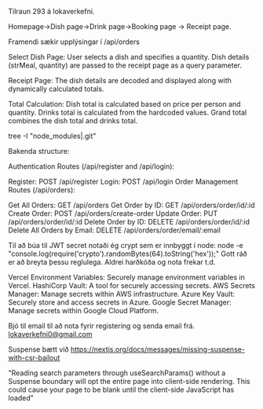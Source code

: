 Tilraun 293 á lokaverkefni.

Homepage->Dish page->Drink page->Booking page -> Receipt page.

Framendi sækir upplýsingar í /api/orders

Select Dish Page:
User selects a dish and specifies a quantity.
Dish details (strMeal, quantity) are passed to the receipt page as a query parameter.


Receipt Page:
The dish details are decoded and displayed along with dynamically calculated totals.


Total Calculation:
Dish total is calculated based on price per person and quantity.
Drinks total is calculated from the hardcoded values.
Grand total combines the dish total and drinks total.

tree -I "node_modules|.git"



Bakenda structure:


Authentication Routes (/api/register and /api/login):

Register: POST /api/register
Login: POST /api/login
Order Management Routes (/api/orders):

Get All Orders: GET /api/orders
Get Order by ID: GET /api/orders/order/id/:id
Create Order: POST /api/orders/create-order
Update Order: PUT /api/orders/order/id/:id
Delete Order by ID: DELETE /api/orders/order/id/:id
Delete All Orders by Email: DELETE /api/orders/order/email/:email

Til að búa til JWT secret notaði ég crypt sem er innbyggt í node: node -e "console.log(require('crypto').randomBytes(64).toString('hex'));"
Gott ráð er að breyta þessu reglulega.
Aldrei harðkóða og nota frekar t.d.

Vercel Environment Variables: Securely manage environment variables in Vercel.
HashiCorp Vault: A tool for securely accessing secrets.
AWS Secrets Manager: Manage secrets within AWS infrastructure.
Azure Key Vault: Securely store and access secrets in Azure.
Google Secret Manager: Manage secrets within Google Cloud Platform.

Bjó til email til að nota fyrir registering og senda email frá.
lokaverkefni0@gmail.com

Suspense bætt við
https://nextjs.org/docs/messages/missing-suspense-with-csr-bailout

"Reading search parameters through useSearchParams() without a Suspense boundary will opt the entire page into client-side rendering. This could cause your page to be blank until the client-side JavaScript has loaded"
